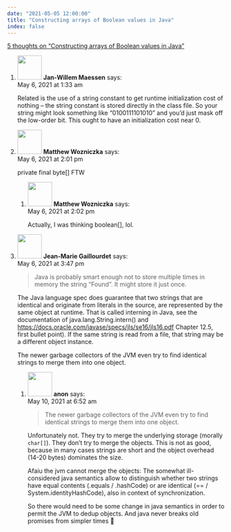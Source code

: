 ```yaml
---
date: "2021-05-05 12:00:00"
title: "Constructing arrays of Boolean values in Java"
index: false
---
```


[5 thoughts on &ldquo;Constructing arrays of Boolean values in Java&rdquo;](/lemire/blog/2021/05-05-constructing-arrays-of-boolean-values-in-java)

<ol class="comment-list">
<li id="comment-583416" class="comment even thread-even depth-1">
<div class="comment-author vcard">
<img alt src="https://secure.gravatar.com/avatar/e0f8ec51dc936ad6b9a05db8b7d8ad55?s=56&#038;d=mm&#038;r=g" srcset="https://secure.gravatar.com/avatar/e0f8ec51dc936ad6b9a05db8b7d8ad55?s=112&#038;d=mm&#038;r=g 2x" class="avatar avatar-56 photo" height="56" width="56" decoding="async" /> <b class="fn">Jan-Willem Maessen</b> <span class="says">says:</span> </div>
<div class="comment-metadata"><time datetime="2021-05-06T01:33:13+00:00">May 6, 2021 at 1:33 am</time></a> </div>
<div class="comment-content">
<p>Related is the use of a string constant to get runtime initialization cost of nothing – the string constant is stored directly in the class file. So your string might look something like &ldquo;0100111101010&rdquo; and you&rsquo;d just mask off the low-order bit. This ought to have an initialization cost near 0.</p>
</div>
</li>
<li id="comment-583451" class="comment odd alt thread-odd thread-alt depth-1 parent">
<div class="comment-author vcard">
<img alt src="https://secure.gravatar.com/avatar/dcddae70351aff62451086cd399801f9?s=56&#038;d=mm&#038;r=g" srcset="https://secure.gravatar.com/avatar/dcddae70351aff62451086cd399801f9?s=112&#038;d=mm&#038;r=g 2x" class="avatar avatar-56 photo" height="56" width="56" decoding="async" /> <b class="fn">Matthew Wozniczka</b> <span class="says">says:</span> </div>
<div class="comment-metadata"><time datetime="2021-05-06T14:01:31+00:00">May 6, 2021 at 2:01 pm</time></a> </div>
<div class="comment-content">
<p>private final byte[] FTW</p>
</div>
<ol class="children">
<li id="comment-583452" class="comment even depth-2">
<div class="comment-author vcard">
<img alt src="https://secure.gravatar.com/avatar/dcddae70351aff62451086cd399801f9?s=56&#038;d=mm&#038;r=g" srcset="https://secure.gravatar.com/avatar/dcddae70351aff62451086cd399801f9?s=112&#038;d=mm&#038;r=g 2x" class="avatar avatar-56 photo" height="56" width="56" loading="lazy" decoding="async" /> <b class="fn">Matthew Wozniczka</b> <span class="says">says:</span> </div>
<div class="comment-metadata"><time datetime="2021-05-06T14:02:26+00:00">May 6, 2021 at 2:02 pm</time></a> </div>
<div class="comment-content">
<p>Actually, I was thinking boolean[], lol.</p>
</div>
</li>
</ol>
</li>
<li id="comment-583460" class="comment odd alt thread-even depth-1 parent">
<div class="comment-author vcard">
<img alt src="https://secure.gravatar.com/avatar/9612c9ac4b113d9b6d771f750e0465c4?s=56&#038;d=mm&#038;r=g" srcset="https://secure.gravatar.com/avatar/9612c9ac4b113d9b6d771f750e0465c4?s=112&#038;d=mm&#038;r=g 2x" class="avatar avatar-56 photo" height="56" width="56" loading="lazy" decoding="async" /> <b class="fn">Jean-Marie Gaillourdet</b> <span class="says">says:</span> </div>
<div class="comment-metadata"><time datetime="2021-05-06T15:47:19+00:00">May 6, 2021 at 3:47 pm</time></a> </div>
<div class="comment-content">
<blockquote><p>
Java is probably smart enough not to store multiple times in memory the string “Found”. It might store it just once.
</p></blockquote>
<p>The Java language spec does guarantee that two strings that are identical and originate from literals in the source, are represented by the same object at runtime. That is called interning in Java, see the documentation of java.lang.String.intern() and <a href="https://docs.oracle.com/javase/specs/jls/se16/jls16.pdf" rel="nofollow ugc">https://docs.oracle.com/javase/specs/jls/se16/jls16.pdf</a> Chapter 12.5, first bullet point). If the same string is read from a file, that string may be a different object instance.</p>
<p>The newer garbage collectors of the JVM even try to find identical strings to merge them into one object.</p>
</div>
<ol class="children">
<li id="comment-583713" class="comment even depth-2">
<div class="comment-author vcard">
<img alt src="https://secure.gravatar.com/avatar/a2728f91bcbe3460f0e15fe4ef263dfe?s=56&#038;d=mm&#038;r=g" srcset="https://secure.gravatar.com/avatar/a2728f91bcbe3460f0e15fe4ef263dfe?s=112&#038;d=mm&#038;r=g 2x" class="avatar avatar-56 photo" height="56" width="56" loading="lazy" decoding="async" /> <b class="fn">anon</b> <span class="says">says:</span> </div>
<div class="comment-metadata"><time datetime="2021-05-10T06:52:05+00:00">May 10, 2021 at 6:52 am</time></a> </div>
<div class="comment-content">
<blockquote><p>
The newer garbage collectors of the JVM even try to find identical strings to merge them into one object.
</p></blockquote>
<p>Unfortunately not. They try to merge the underlying storage (morally <code>char[]</code>). They don&rsquo;t try to merge the objects. This is not as good, because in many cases strings are short and the object overhead (14-20 bytes) dominates the size.</p>
<p>Afaiu the jvm cannot merge the objects: The somewhat ill-considered java semantics allow to distinguish whether two strings have equal contents (.equals / .hashCode) or are identical (== / System.identityHashCode), also in context of synchronization.</p>
<p>So there would need to be some change in java semantics in order to permit the JVM to dedup objects. And java never breaks old promises from simpler times 🙁</p>
</div>
</li>
</ol>
</li>
</ol>
